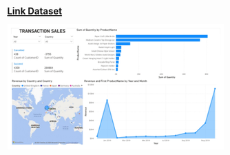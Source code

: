 [Link Dataset](https://drive.google.com/file/d/1gOgU2r7W5d9UD98QOpM4VeJrPeld99Rm/view?usp=drive_link)
---
![Header](https://github.com/ahmadfurqan7/PowerBI-Project/blob/main/Transaction-Sales/transaction-sales_page-0001.jpg)
